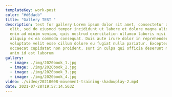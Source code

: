 ```yaml
---
templateKey: work-post
color: "#d6dacb"
title: "Gallery TEST "
description: test for gallery Lorem ipsum dolor sit amet, consectetur adipiscing
  elit, sed do eiusmod tempor incididunt ut labore et dolore magna aliqua. Ut
  enim ad minim veniam, quis nostrud exercitation ullamco laboris nisi ut
  aliquip ex ea commodo consequat. Duis aute irure dolor in reprehenderit in
  voluptate velit esse cillum dolore eu fugiat nulla pariatur. Excepteur sint
  occaecat cupidatat non proident, sunt in culpa qui officia deserunt mollit
  anim id est laborum
gallery:
  - image: ./img/2020book_1.jpg
  - image: ./img/2020book_2.jpg
  - image: ./img/2020book_3.jpg
  - image: ./img/2020book_4.jpg
video: ./video/20210608-movement-training-shadowplay-2.mp4
date: 2021-07-28T19:57:14.563Z
---
```

